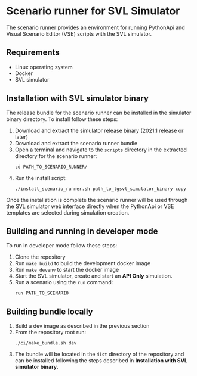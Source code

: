 # Scenario runner for SVL Simulator

The scenario runner provides an environment for running PythonApi and Visual Scenario Editor (VSE) scripts with the SVL simulator.

## Requirements
- Linux operating system
- Docker
- SVL simulator

## Installation with SVL simulator binary

The release bundle for the scenario runner can be installed in the simulator binary directory.
To install follow these steps:

1. Download and extract the simulator release binary (2021.1 release or later)
2. Download and extract the scenario runner bundle
3. Open a terminal and navigate to the `scripts` directory in the extracted directory for the scenario runner:
    ```
    cd PATH_TO_SCENARIO_RUNNER/
    ```
4. Run the install script:
    ```
    ./install_scenario_runner.sh path_to_lgsvl_simulator_binary copy
    ```

Once the installation is complete the scenario runner will be used through the SVL simulator web interface directly when the PythonApi or VSE templates are selected during simulation creation.


## Building and running in developer mode
To run in developer mode follow these steps:
1. Clone the repository
2. Run `make build` to build the development docker image
3. Run `make devenv` to start the docker image
4. Start the SVL simulator, create and start an **API Only** simulation.
5. Run a scenario using the `run` command:
    ```
    run PATH_TO_SCENARIO
    ```


## Building bundle locally

1. Build a dev image as described in the previous section
2. From the repository root run:
    ```
    ./ci/make_bundle.sh dev
    ```
3. The bundle will be located in the `dist` directory of the repository and can be installed following the steps described in **Installation with SVL simulator binary**.
